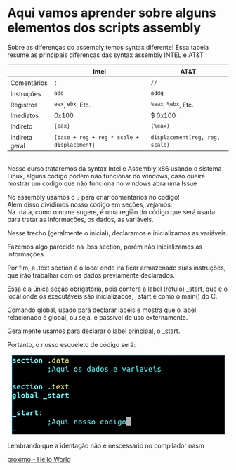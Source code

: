 <h1>Aqui vamos aprender sobre alguns elementos dos scripts assembly</h1>

<p>Sobre as diferenças do assembly temos syntax diferente!
Essa tabela resume as principais diferenças das syntax assembly INTEL e AT&T :</p>

<table><thead>
<tr>
<th></th>
<th><font style="vertical-align: inherit;"><font style="vertical-align: inherit;">Intel</font></font></th>
<th><font style="vertical-align: inherit;"><font style="vertical-align: inherit;">AT&amp;T</font></font></th>
</tr>
</thead><tbody>
<tr>
<td><font style="vertical-align: inherit;"><font style="vertical-align: inherit;">Comentários</font></font></td>
<td><code>;</code></td>
<td><code>//</code></td>
</tr>
<tr>
<td><font style="vertical-align: inherit;"><font style="vertical-align: inherit;">Instruções</font></font></td>
<td><font style="vertical-align: inherit;"><font style="vertical-align: inherit;"> </font></font><code>add</code></td>
<td><font style="vertical-align: inherit;"><font style="vertical-align: inherit;"></font></font><code>addq</code></td>
</tr>
<tr>
<td><font style="vertical-align: inherit;"><font style="vertical-align: inherit;">Registros</font></font></td>
<td><code>eax</code><font style="vertical-align: inherit;"><font style="vertical-align: inherit;">, </font></font><code>ebx</code><font style="vertical-align: inherit;"><font style="vertical-align: inherit;">, Etc.</font></font></td>
<td><code>%eax</code><font style="vertical-align: inherit;"><font style="vertical-align: inherit;">, </font></font><code>%ebx</code><font style="vertical-align: inherit;"><font style="vertical-align: inherit;">, Etc.</font></font></td>
</tr>
<tr>
<td><font style="vertical-align: inherit;"><font style="vertical-align: inherit;">Imediatos</font></font></td>
<td><font style="vertical-align: inherit;"><font style="vertical-align: inherit;">0x100</font></font></td>
<td><font style="vertical-align: inherit;"><font style="vertical-align: inherit;">$ 0x100</font></font></td>
</tr>
<tr>
<td><font style="vertical-align: inherit;"><font style="vertical-align: inherit;">Indireto</font></font></td>
<td><code>[eax]</code></td>
<td><code>(%eax)</code></td>
</tr>
<tr>
<td><font style="vertical-align: inherit;"><font style="vertical-align: inherit;">Indireta geral</font></font></td>
<td><code>[base + reg + reg * scale + displacement]</code></td>
<td><code>displacement(reg, reg, scale)</code></td>
</tr>
</tbody></table>
<p><br>Nesse curso trataremos da syntax Intel e Assembly x86 usando o sistema Linux, alguns codigo podem não funcionar no windows, caso queira mostrar um codigo que não funciona no windows abra uma Issue</p>

<p>No assembly usamos o <code>;</code> para criar comentarios no codigo!<br>Além disso dividimos nosso codigo em seções, vejamos:<br>Na .data, como o nome sugere, é uma região do código que será usada para tratar as informações, os dados, as variáveis.

Nesse trecho (geralmente o inicial), declaramos e inicializamos as variáveis.


Fazemos algo parecido na .bss section, porém não inicializamos as informações.


Por fim, a .text section é o local onde irá ficar armazenado suas instruções, que irão trabalhar com os dados previamente declarados.

Essa é a única seção obrigatória, pois conterá a label (rótulo) _start, que é o local onde os executáveis são inicializados, _start é como o main() do C.</p>

<p>Comando global, usado para declarar labels e mostra que o label relacionado é global, ou seja, é passível de uso externamente.

Geralmente usamos para declarar o label principal, o _start.

Portanto, o nosso esqueleto de código será:</p>

<p align="center"><img src="estrutura.png"></p>

<p>Lembrando que a identação não é nescessario no compilador nasm</p>

<a href="3-helloworld.md">proximo - Hello World</a>